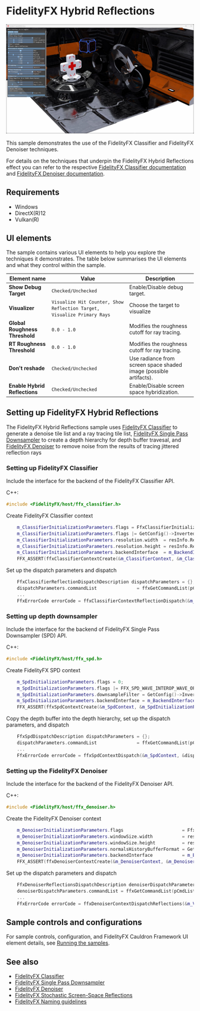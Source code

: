 <!-- @page page_samples_hybrid-reflections FidelityFX Hybrid Reflections -->

<h1>FidelityFX Hybrid Reflections</h1>

![alt text](media/hybrid-reflections/hybrid-reflections.jpg "A screenshot of the FidelityFX Hybrid Reflections sample.")

This sample demonstrates the use of the FidelityFX Classifier and FidelityFX Denoiser techniques.

For details on the techniques that underpin the FidelityFX Hybrid Reflections effect you can refer to the respective [FidelityFX Classifier documentation](../techniques/classifier.md) and [FidelityFX Denoiser documentation](../techniques/denoiser.md).

<h2>Requirements</h2>

 - Windows
 - DirectX(R)12
 - Vulkan(R)
                                                                                     
<h2>UI elements</h2>

The sample contains various UI elements to help you explore the techniques it demonstrates. The table below summarises the UI elements and what they control within the sample.

| Element name | Value | Description |
| -------------|-------|-------------|
| **Show Debug Target** | `Checked/Unchecked` | Enable/Disable debug target. |
| **Visualizer** | `Visualize Hit Counter, Show Reflection Target, Visualize Primary Rays` | Choose the target to visualize |
| **Global Roughness Threshold** | `0.0 - 1.0` | Modifies the roughness cutoff for ray tracing. |
| **RT Roughness Threshold** | `0.0 - 1.0` | Modifies the roughness cutoff for ray tracing. |
| **Don't reshade** | `Checked/Unchecked` |  Use radiance from screen space shaded image (possible artifacts). |
| **Enable Hybrid Reflections** | `Checked/Unchecked` | Enable/Disable screen space hybridization. |

<h2>Setting up FidelityFX Hybrid Reflections</h2>

The FidelityFX Hybrid Reflections sample uses [FidelityFX Classifier](../techniques/classifier.md) to generate a denoise tile list and a ray tracing tile list, [FidelityFX Single Pass Downsampler](../techniques/single-pass-downsampler.md) to create a depth hierarchy for depth buffer travesal, and [FidelityFX Denoiser](../techniques/denoiser.md) to remove noise from the results of tracing jittered reflection rays

<h3>Setting up FidelityFX Classifier</h3>

Include the interface for the backend of the FidelityFX Classifier API.

C++:

```C++
#include <FidelityFX/host/ffx_classifier.h>
```
Create FidelityFX Classifier context

```C++
    m_ClassifierInitializationParameters.flags = FfxClassifierInitializationFlagBits::FFX_CLASSIFIER_REFLECTION;
    m_ClassifierInitializationParameters.flags |= GetConfig()->InvertedDepth ? FFX_CLASSIFIER_ENABLE_DEPTH_INVERTED : 0;
    m_ClassifierInitializationParameters.resolution.width  = resInfo.RenderWidth;
    m_ClassifierInitializationParameters.resolution.height = resInfo.RenderHeight;
    m_ClassifierInitializationParameters.backendInterface  = m_BackendInterface;
    FFX_ASSERT(ffxClassifierContextCreate(&m_ClassifierContext, &m_ClassifierInitializationParameters) == FFX_OK);
```
Set up the dispatch parameters and dispatch

```C++
    FfxClassifierReflectionDispatchDescription dispatchParameters = {};
    dispatchParameters.commandList               = ffxGetCommandList(pCmdList);
    ...
    FfxErrorCode errorCode = ffxClassifierContextReflectionDispatch(&m_ClassifierContext, &dispatchParameters);
```

<h3>Setting up depth downsampler</h3>

Include the interface for the backend of FidelityFX Single Pass Downsampler (SPD) API.

C++:

```C++
#include <FidelityFX/host/ffx_spd.h>
```
Create FidelityFX SPD context

```C++
    m_SpdInitializationParameters.flags = 0;
    m_SpdInitializationParameters.flags |= FFX_SPD_WAVE_INTEROP_WAVE_OPS;
    m_SpdInitializationParameters.downsampleFilter = GetConfig()->InvertedDepth ? FFX_SPD_DOWNSAMPLE_FILTER_MAX : FFX_SPD_DOWNSAMPLE_FILTER_MIN;
    m_SpdInitializationParameters.backendInterface = m_BackendInterface;
    FFX_ASSERT(ffxSpdContextCreate(&m_SpdContext, &m_SpdInitializationParameters) == FFX_OK);
```

Copy the depth buffer into the depth hierarchy, set up the dispatch parameters, and dispatch

```C++
    FfxSpdDispatchDescription dispatchParameters = {};
    dispatchParameters.commandList               = ffxGetCommandList(pCmdList);
    ...
    FfxErrorCode errorCode = ffxSpdContextDispatch(&m_SpdContext, &dispatchParameters);
```

<h3>Setting up the FidelityFX Denoiser</h3>

Include the interface for the backend of the FidelityFX Denoiser API.

C++:

```C++
#include <FidelityFX/host/ffx_denoiser.h>
```

Create the FidelityFX Denoiser context

```C++
    m_DenoiserInitializationParameters.flags                      = FfxDenoiserInitializationFlagBits::FFX_DENOISER_REFLECTIONS;
    m_DenoiserInitializationParameters.windowSize.width           = resInfo.RenderWidth;
    m_DenoiserInitializationParameters.windowSize.height          = resInfo.RenderHeight;
    m_DenoiserInitializationParameters.normalsHistoryBufferFormat = GetFfxSurfaceFormat(m_pNormal->GetFormat());
    m_DenoiserInitializationParameters.backendInterface           = m_BackendInterface;
    FFX_ASSERT(ffxDenoiserContextCreate(&m_DenoiserContext, &m_DenoiserInitializationParameters) == FFX_OK);
```

Set up the dispatch parameters and dispatch

```C++
    FfxDenoiserReflectionsDispatchDescription denoiserDispatchParameters = {};
    denoiserDispatchParameters.commandList = ffxGetCommandList(pCmdList);
    ...
    FfxErrorCode errorCode = ffxDenoiserContextDispatchReflections(&m_VRSContext, &dispatchParameters);
```

<h2>Sample controls and configurations</h2>

For sample controls, configuration, and FidelityFX Cauldron Framework UI element details, see [Running the samples](../getting-started/running-samples.md).


<h2>See also</h2>

- [FidelityFX Classifier](../techniques/classifier.md)
- [FidelityFX Single Pass Downsampler](../techniques/single-pass-downsampler.md)
- [FidelityFX Denoiser](../techniques/denoiser.md)
- [FidelityFX Stochastic Screen-Space Reflections](../techniques/stochastic-screen-space-reflections.md)
- [FidelityFX Naming guidelines](../getting-started/naming-guidelines.md)

